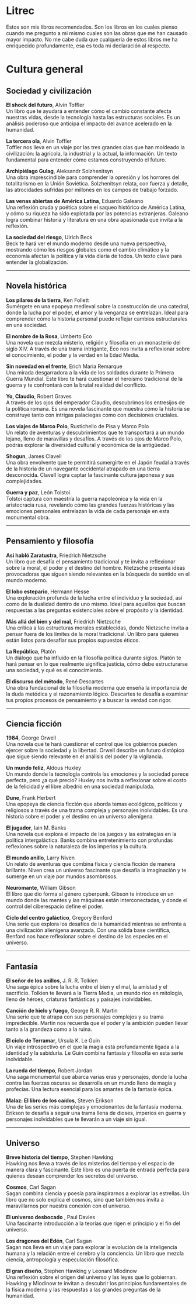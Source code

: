 # Litrec
Estos son mis libros recomendados. 
Son los libros en los cuales pienso cuando me pregunto a mi mismo cuales son las obras que me han causado mayor impacto. 
No me cabe duda que cualqueria de estos libros me ha enriquecido profundamente, esa es toda mi declaración al respecto.

# Cultura general

## Sociedad y civilización

**El shock del futuro**, Alvin Toffler  
Un libro que te ayudará a entender cómo el cambio constante afecta nuestras vidas, desde la tecnología hasta las estructuras sociales. Es un análisis poderoso que anticipa el impacto del avance acelerado en la humanidad.

**La tercera ola**, Alvin Toffler  
Toffler nos lleva en un viaje por las tres grandes olas que han moldeado la civilización: la agrícola, la industrial y la actual, la información. Un texto fundamental para entender cómo estamos construyendo el futuro.

**Archipiélago Gulag**, Aleksandr Solzhenitsyn  
Una obra imprescindible para comprender la opresión y los horrores del totalitarismo en la Unión Soviética. Solzhenitsyn relata, con fuerza y detalle, las atrocidades sufridas por millones en los campos de trabajo forzado.

**Las venas abiertas de América Latina**, Eduardo Galeano  
Una reflexión cruda y poética sobre el saqueo histórico de América Latina, y cómo su riqueza ha sido explotada por las potencias extranjeras. Galeano logra combinar historia y literatura en una obra apasionada que invita a la reflexión.

**La sociedad del riesgo**, Ulrich Beck  
Beck te hará ver el mundo moderno desde una nueva perspectiva, mostrando cómo los riesgos globales como el cambio climático y la economía afectan la política y la vida diaria de todos. Un texto clave para entender la globalización.

---

## Novela histórica

**Los pilares de la tierra**, Ken Follett  
Sumérgete en una epopeya medieval sobre la construcción de una catedral, donde la lucha por el poder, el amor y la venganza se entrelazan. Ideal para comprender cómo la historia personal puede reflejar cambios estructurales en una sociedad.

**El nombre de la Rosa**, Umberto Eco  
Una novela que mezcla misterio, religión y filosofía en un monasterio del siglo XIV. A través de una trama intrigante, Eco nos invita a reflexionar sobre el conocimiento, el poder y la verdad en la Edad Media.

**Sin novedad en el frente**, Erich Maria Remarque  
Una mirada desgarradora a la vida de los soldados durante la Primera Guerra Mundial. Este libro te hará cuestionar el heroísmo tradicional de la guerra y te confrontará con la brutal realidad del conflicto.

**Yo, Claudio**, Robert Graves  
A través de los ojos del emperador Claudio, descubrimos los entresijos de la política romana. Es una novela fascinante que muestra cómo la historia se construye tanto con intrigas palaciegas como con decisiones cruciales.

**Los viajes de Marco Polo**, Rustichello de Pisa y Marco Polo  
Un relato de aventuras y descubrimientos que te transportará a un mundo lejano, lleno de maravillas y desafíos. A través de los ojos de Marco Polo, podrás explorar la diversidad cultural y económica de la antigüedad.

**Shogun**, James Clavell  
Una obra envolvente que te permitirá sumergirte en el Japón feudal a través de la historia de un navegante occidental atrapado en una tierra desconocida. Clavell logra captar la fascinante cultura japonesa y sus complejidades.

**Guerra y paz**, León Tolstoi  
Tolstoi captura con maestría la guerra napoleónica y la vida en la aristocracia rusa, revelando cómo las grandes fuerzas históricas y las emociones personales entrelazan la vida de cada personaje en esta monumental obra.

---

## Pensamiento y filosofía

**Así habló Zaratustra**, Friedrich Nietzsche  
Un libro que desafía el pensamiento tradicional y te invita a reflexionar sobre la moral, el poder y el destino del hombre. Nietzsche presenta ideas provocadoras que siguen siendo relevantes en la búsqueda de sentido en el mundo moderno.

**El lobo estepario**, Hermann Hesse  
Una exploración profunda de la lucha entre el individuo y la sociedad, así como de la dualidad dentro de uno mismo. Ideal para aquellos que buscan respuestas a las preguntas existenciales sobre el propósito y la identidad.

**Más allá del bien y del mal**, Friedrich Nietzsche  
Una crítica a las estructuras morales establecidas, donde Nietzsche invita a pensar fuera de los límites de la moral tradicional. Un libro para quienes están listos para desafiar sus propios supuestos éticos.

**La República**, Platón  
Un diálogo que ha influido en la filosofía política durante siglos. Platón te hará pensar en lo que realmente significa justicia, cómo debe estructurarse una sociedad, y qué es el conocimiento.

**El discurso del método**, René Descartes  
Una obra fundacional de la filosofía moderna que enseña la importancia de la duda metódica y el razonamiento lógico. Descartes te desafía a examinar tus propios procesos de pensamiento y a buscar la verdad con rigor.

---

## Ciencia ficción

**1984**, George Orwell  
Una novela que te hará cuestionar el control que los gobiernos pueden ejercer sobre la sociedad y la libertad. Orwell describe un futuro distópico que sigue siendo relevante en el análisis del poder y la vigilancia.

**Un mundo feliz**, Aldous Huxley  
Un mundo donde la tecnología controla las emociones y la sociedad parece perfecta, pero ¿a qué precio? Huxley nos invita a reflexionar sobre el costo de la felicidad y el libre albedrío en una sociedad manipulada.

**Dune**, Frank Herbert  
Una epopeya de ciencia ficción que aborda temas ecológicos, políticos y religiosos a través de una trama compleja y personajes inolvidables. Es una historia sobre el poder y el destino en un universo alienígena.

**El jugador**, Iain M. Banks  
Una novela que explora el impacto de los juegos y las estrategias en la política intergaláctica. Banks combina entretenimiento con profundas reflexiones sobre la naturaleza de los imperios y la cultura.

**El mundo anillo**, Larry Niven  
Un relato de aventuras que combina física y ciencia ficción de manera brillante. Niven crea un universo fascinante que desafía la imaginación y te sumerge en un viaje por mundos asombrosos.

**Neuromante**, William Gibson  
El libro que dio forma al género cyberpunk. Gibson te introduce en un mundo donde las mentes y las máquinas están interconectadas, y donde el control del ciberespacio define el poder.

**Ciclo del centro galáctico**, Gregory Benford  
Una serie que explora los desafíos de la humanidad mientras se enfrenta a una civilización alienígena avanzada. Con una sólida base científica, Benford nos hace reflexionar sobre el destino de las especies en el universo.

---

## Fantasía

**El señor de los anillos**, J. R. R. Tolkien  
Una saga épica sobre la lucha entre el bien y el mal, la amistad y el sacrificio. Tolkien te llevará a la Tierra Media, un mundo rico en mitología, lleno de héroes, criaturas fantásticas y paisajes inolvidables.

**Canción de hielo y fuego**, George R. R. Martin  
Una serie que te atrapa con sus personajes complejos y su trama impredecible. Martin nos recuerda que el poder y la ambición pueden llevar tanto a la grandeza como a la ruina.

**El ciclo de Terramar**, Ursula K. Le Guin  
Un viaje introspectivo en el que la magia está profundamente ligada a la identidad y la sabiduría. Le Guin combina fantasía y filosofía en esta serie inolvidable.

**La rueda del tiempo**, Robert Jordan  
Una saga monumental que abarca varias eras y personajes, donde la lucha contra las fuerzas oscuras se desarrolla en un mundo lleno de magia y profecías. Una lectura esencial para los amantes de la fantasía épica.

**Malaz: El libro de los caídos**, Steven Erikson  
Una de las series más complejas y emocionantes de la fantasía moderna. Erikson te desafía a seguir una trama llena de dioses, imperios en guerra y personajes inolvidables que te llevarán a un viaje sin igual.

---

## Universo

**Breve historia del tiempo**, Stephen Hawking  
Hawking nos lleva a través de los misterios del tiempo y el espacio de manera clara y fascinante. Este libro es una puerta de entrada perfecta para quienes desean comprender los secretos del universo.

**Cosmos**, Carl Sagan  
Sagan combina ciencia y poesía para inspirarnos a explorar las estrellas. Un libro que no solo explica el cosmos, sino que también nos invita a maravillarnos por nuestra conexión con el universo.

**El universo desbocado** , Paul Davies  
Una fascinante introducción a la teorías que rigen el principio y el fin del universo.

**Los dragones del Edén**, Carl Sagan  
Sagan nos lleva en un viaje para explorar la evolución de la inteligencia humana y la relación entre el cerebro y la conciencia. Un libro que mezcla ciencia, antropología y especulación filosófica.

**El gran diseño**, Stephen Hawking y Leonard Mlodinow  
Una reflexión sobre el origen del universo y las leyes que lo gobiernan. Hawking y Mlodinow te invitan a descubrir los principios fundamentales de la física moderna y las respuestas a las grandes preguntas de la humanidad.


